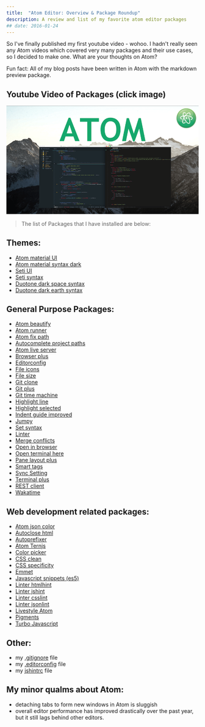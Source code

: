 ```yaml
---
title:  "Atom Editor: Overview & Package Roundup"
description: A review and list of my favorite atom editor packages
## date: 2016-01-24
---
```


So I've finally published my first youtube video - wohoo. I hadn't really seen any Atom videos which covered very many packages and their use cases, so I decided to make one. What are your thoughts on Atom?

Fun fact: All of my blog posts have been written in Atom with the markdown preview package.
## Youtube Video of Packages (click image)

<!-- ![](/assets/images/posts/atom-ytThumbnail.png)(https://www.youtube.com/watch?v=cFAzqvYoHJs) -->

[![Atom Text Editor Video](/assets/images/posts/atom-ytThumbnail.png)](https://www.youtube.com/watch?v=cFAzqvYoHJs "Atom Editor: The Ultimate Text Editor")


> The list of Packages that I have installed are below:

## Themes:
- [Atom material UI](https://atom.io/themes/atom-material-ui)
- [Atom material syntax dark](https://atom.io/themes/atom-material-syntax-dark)
- [Seti UI](https://atom.io/themes/seti-ui)
- [Seti syntax](https://atom.io/themes/seti-syntax)
- [Duotone dark space syntax](https://atom.io/themes/duotone-dark-space-syntax)
- [Duotone dark earth syntax](https://atom.io/themes/duotone-dark-earth-syntax)



## General Purpose Packages:

- [Atom beautify](https://atom.io/packages/atom-beautify)
- [Atom runner](https://atom.io/packages/atom-runner)
- [Atom fix path](https://atom.io/packages/atom-fix-path)
- [Autocomplete project paths](autocomplete-project-paths)
- [Atom live server](https://atom.io/packages/atom-live-server)
- [Browser plus](https://atom.io/packages/browser-plus)
- [Editorconfig](https://atom.io/packages/editorconfig)
- [File icons](https://atom.io/packages/file-icons)
- [File size](https://atom.io/packages/filesize)
- [Git clone](https://atom.io/packages/git-clone)
- [Git plus](https://atom.io/packages/git-plus)
- [Git time machine](https://atom.io/packages/git-time-machine)
- [Highlight line](https://atom.io/packages/highlight-line)
- [Highlight selected](https://atom.io/packages/highlight-selected)
- [Indent guide improved](https://atom.io/packages/indent-guide-improved)
- [Jumpy](https://atom.io/packages/jumpy)
- [Set syntax](https://atom.io/packages/set-syntax)
- [Linter](https://atom.io/packages/linter)
- [Merge conflicts](https://atom.io/packages/merge-conflicts)
- [Open in browser](https://atom.io/packages/open-in-browser)
- [Open terminal here](https://atom.io/packages/open-terminal-here)
- [Pane layout plus](https://atom.io/packages/pane-layout-plus)
- [Smart tags](https://atom.io/packages/smart-tags)
- [Sync Setting](https://atom.io/packages/sync-settings)
- [Terminal plus](https://atom.io/packages/terminal-plus)
- [REST client](https://atom.io/packages/rest-client)
- [Wakatime](https://atom.io/packages/wakatime)



## Web development related packages:
- [Atom json color](https://atom.io/packages/atom-json-color)
- [Autoclose html](https://atom.io/packages/autoclose-html)
- [Autoprefixer](https://atom.io/packages/autoprefixer)
- [Atom Ternjs](https://atom.io/packages/atom-ternjs)
- [Color picker](https://atom.io/packages/color-picker)
- [CSS clean](https://atom.io/packages/css-clean)
- [CSS specificity](https://atom.io/packages/css-specificity)
- [Emmet](https://atom.io/packages/emmet)
- [Javascript snippets (es5)](https://atom.io/packages/javascript-snippets)
- [Linter htmlhint](https://atom.io/packages/linter-htmlhint)
- [Linter jshint](https://atom.io/packages/linter-jshint)
- [Linter csslint](https://atom.io/packages/linter-csslint)
- [Linter jsonlint](https://atom.io/packages/linter-jsonlint)
- [Livestyle Atom](https://atom.io/packages/livestyle-atom)
- [Pigments](https://atom.io/packages/pigments)
- [Turbo Javascript](https://atom.io/packages/turbo-javascript)


## Other:

- my [.gitignore](https://gist.github.com/cliffordfajardo/42b4a9759b78df5073e8) file
- my [.editorconfig](https://gist.github.com/cliffordfajardo/3013ea927e284b192957) file
- my [jshintrc](https://gist.github.com/cliffordfajardo/a309065440917a3d4ba9) file





## My minor qualms about Atom:
- detaching tabs to form new windows in Atom is sluggish
- overall editor performance has improved drastically over the past year, but it still lags behind other editors.
